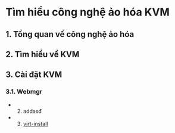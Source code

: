 # Tìm hiểu công nghệ ảo hóa KVM

## 1. Tổng quan về công nghệ ảo hóa

## 2. Tìm hiểu về KVM

## 3. Cài đặt KVM
### 3.1. Webmgr
 - 2. addasđ
 - 3. [virt-install](https://github.com/domanhduy/ghichep/blob/master/DuyDM/KVM/docs/Phan-biet-raw-qcow-iso-cua-image.md)